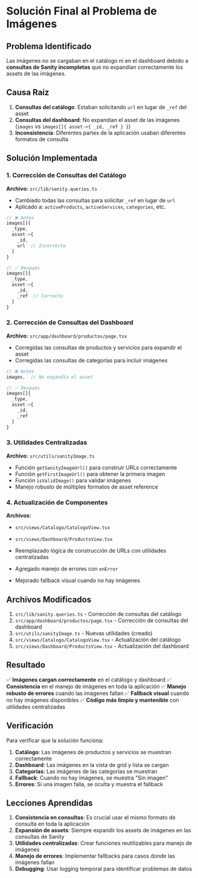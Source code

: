 # Solución Final al Problema de Imágenes

## Problema Identificado

Las imágenes no se cargaban en el catálogo ni en el dashboard debido a **consultas de Sanity incompletas** que no expandían correctamente los assets de las imágenes.

## Causa Raíz

1. **Consultas del catálogo**: Estaban solicitando `url` en lugar de `_ref` del asset
2. **Consultas del dashboard**: No expandían el asset de las imágenes (`images` vs `images[]{ asset->{ _id, _ref } }`)
3. **Inconsistencia**: Diferentes partes de la aplicación usaban diferentes formatos de consulta

## Solución Implementada

### 1. Corrección de Consultas del Catálogo

**Archivo:** `src/lib/sanity.queries.ts`
- Cambiado todas las consultas para solicitar `_ref` en lugar de `url`
- Aplicado a: `activeProducts`, `activeServices`, `categories`, etc.

```typescript
// ❌ Antes
images[]{
  _type,
  asset->{
    _id,
    url  // Incorrecto
  }
}

// ✅ Después
images[]{
  _type,
  asset->{
    _id,
    _ref  // Correcto
  }
}
```

### 2. Corrección de Consultas del Dashboard

**Archivo:** `src/app/dashboard/productos/page.tsx`
- Corregidas las consultas de productos y servicios para expandir el asset
- Corregidas las consultas de categorías para incluir imágenes

```typescript
// ❌ Antes
images,  // No expandía el asset

// ✅ Después
images[]{
  _type,
  asset->{
    _id,
    _ref
  }
}
```

### 3. Utilidades Centralizadas

**Archivo:** `src/utils/sanityImage.ts`
- Función `getSanityImageUrl()` para construir URLs correctamente
- Función `getFirstImageUrl()` para obtener la primera imagen
- Función `isValidImage()` para validar imágenes
- Manejo robusto de múltiples formatos de asset reference

### 4. Actualización de Componentes

**Archivos:** 
- `src/views/Catalogo/CatalogoView.tsx`
- `src/views/Dashboard/ProductsView.tsx`

- Reemplazado lógica de construcción de URLs con utilidades centralizadas
- Agregado manejo de errores con `onError`
- Mejorado fallback visual cuando no hay imágenes

## Archivos Modificados

1. `src/lib/sanity.queries.ts` - Corrección de consultas del catálogo
2. `src/app/dashboard/productos/page.tsx` - Corrección de consultas del dashboard
3. `src/utils/sanityImage.ts` - Nuevas utilidades (creado)
4. `src/views/Catalogo/CatalogoView.tsx` - Actualización del catálogo
5. `src/views/Dashboard/ProductsView.tsx` - Actualización del dashboard

## Resultado

✅ **Imágenes cargan correctamente** en el catálogo y dashboard
✅ **Consistencia** en el manejo de imágenes en toda la aplicación
✅ **Manejo robusto de errores** cuando las imágenes fallan
✅ **Fallback visual** cuando no hay imágenes disponibles
✅ **Código más limpio y mantenible** con utilidades centralizadas

## Verificación

Para verificar que la solución funciona:

1. **Catálogo**: Las imágenes de productos y servicios se muestran correctamente
2. **Dashboard**: Las imágenes en la vista de grid y lista se cargan
3. **Categorías**: Las imágenes de las categorías se muestran
4. **Fallback**: Cuando no hay imágenes, se muestra "Sin imagen"
5. **Errores**: Si una imagen falla, se oculta y muestra el fallback

## Lecciones Aprendidas

1. **Consistencia en consultas**: Es crucial usar el mismo formato de consulta en toda la aplicación
2. **Expansión de assets**: Siempre expandir los assets de imágenes en las consultas de Sanity
3. **Utilidades centralizadas**: Crear funciones reutilizables para manejo de imágenes
4. **Manejo de errores**: Implementar fallbacks para casos donde las imágenes fallan
5. **Debugging**: Usar logging temporal para identificar problemas de datos
